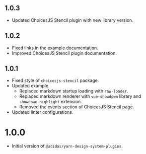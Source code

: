 ## 1.0.3

- Updated ChoicesJS Stencil plugin with new library version.

## 1.0.2

- Fixed links in the example documentation.
- Improved ChoicesJS Stencil plugin documentation.

## 1.0.1

- Fixed style of `choicesjs-stencil` package.
- Updated example.
  - Replaced markdown startup loading with `raw-loader`.
  - Replaced markdown renderer with `vue-showdown` library and `showdown-highlight` extension.
  - Removed the events section of ChoicesJS Stencil page.
- Updated linter configurations.

# 1.0.0

- Initial version of `@adidas/yarn-design-system-plugins`.
